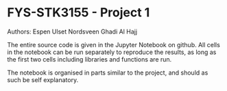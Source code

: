 # FYS-STK3155 - Project 1
Authors: 
Espen Ulset Nordsveen
Ghadi Al Hajj

The entire source code is given in the Jupyter Notebook on github. All cells in the notebook can be run separately to reproduce the results, as long as the first two cells including libraries and functions are run.

The notebook is organised in parts similar to the project, and should as such be self explanatory.

